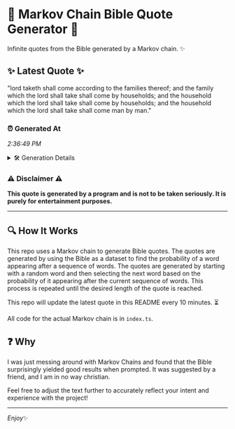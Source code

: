 # 📖 Markov Chain Bible Quote Generator 📖

Infinite quotes from the Bible generated by a Markov chain. ✨

## ✨ Latest Quote ✨
"lord taketh shall come according to the families thereof; and the family which the lord shall take shall come by households; and the household which the lord shall take shall come by households; and the household which the lord shall take shall come man by man."

### ⏰ Generated At
*2:36:49 PM*

<details>
    <summary>🛠️ Generation Details</summary>
    <p>
        <strong>🌱 Seed:</strong> lord<br>
        <strong>🔄 Iterations:</strong> 45<br>
        <strong>📜 Context History:</strong><br>[ lord ]: taketh<br>[ lord, taketh ]: shall<br>[ lord, taketh, shall ]: come<br>[ lord, taketh, shall, come ]: according<br>[ lord, taketh, shall, come, according ]: to<br>[ lord, taketh, shall, come, according, to ]: the<br>[ taketh, shall, come, according, to, the ]: families<br>[ shall, come, according, to, the, families ]: thereof;<br>[ come, according, to, the, families, thereof; ]: and<br>[ according, to, the, families, thereof;, and ]: the<br>[ to, the, families, thereof;, and, the ]: family<br>[ the, families, thereof;, and, the, family ]: which<br>[ families, thereof;, and, the, family, which ]: the<br>[ thereof;, and, the, family, which, the ]: lord<br>[ and, the, family, which, the, lord ]: shall<br>[ the, family, which, the, lord, shall ]: take<br>[ family, which, the, lord, shall, take ]: shall<br>[ which, the, lord, shall, take, shall ]: come<br>[ the, lord, shall, take, shall, come ]: by<br>[ lord, shall, take, shall, come, by ]: households;<br>[ shall, take, shall, come, by, households; ]: and<br>[ take, shall, come, by, households;, and ]: the<br>[ shall, come, by, households;, and, the ]: household<br>[ come, by, households;, and, the, household ]: which<br>[ by, households;, and, the, household, which ]: the<br>[ households;, and, the, household, which, the ]: lord<br>[ and, the, household, which, the, lord ]: shall<br>[ the, household, which, the, lord, shall ]: take<br>[ household, which, the, lord, shall, take ]: shall<br>[ which, the, lord, shall, take, shall ]: come<br>[ the, lord, shall, take, shall, come ]: by<br>[ lord, shall, take, shall, come, by ]: households;<br>[ shall, take, shall, come, by, households; ]: and<br>[ take, shall, come, by, households;, and ]: the<br>[ shall, come, by, households;, and, the ]: household<br>[ come, by, households;, and, the, household ]: which<br>[ by, households;, and, the, household, which ]: the<br>[ households;, and, the, household, which, the ]: lord<br>[ and, the, household, which, the, lord ]: shall<br>[ the, household, which, the, lord, shall ]: take<br>[ household, which, the, lord, shall, take ]: shall<br>[ which, the, lord, shall, take, shall ]: come<br>[ the, lord, shall, take, shall, come ]: man<br>[ lord, shall, take, shall, come, man ]: by<br>[ shall, take, shall, come, man, by ]: man.<br>
    </p>
</details>

### ⚠️ Disclaimer ⚠️
**This quote is generated by a program and is not to be taken seriously. It is purely for entertainment purposes.**

---

## 🔍 How It Works

This repo uses a Markov chain to generate Bible quotes. The quotes are generated by using the Bible as a dataset to find the probability of a word appearing after a sequence of words. The quotes are generated by starting with a random word and then selecting the next word based on the probability of it appearing after the current sequence of words. This process is repeated until the desired length of the quote is reached.

This repo will update the latest quote in this README every 10 minutes. ⏳

All code for the actual Markov chain is in `index.ts`.

## ❓ Why

I was just messing around with Markov Chains and found that the Bible surprisingly yielded good results when prompted. 
It was suggested by a friend, and I am in no way christian.

Feel free to adjust the text further to accurately reflect your intent and experience with the project!

---

*Enjoy*✨
